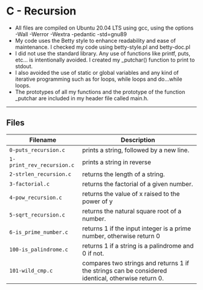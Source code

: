 # C - Recursion

* All files are compiled on Ubuntu 20.04 LTS using gcc, using the options -Wall -Werror -Wextra -pedantic -std=gnu89
* My code uses the Betty style to enhance readability and ease of maintenance. I checked my code using betty-style.pl and betty-doc.pl
* I did not use the standard library. Any use of functions like printf, puts, etc… is intentionally avoided. I created my _putchar() function to print to stdout.
* I also avoided the use of static or global variables and any kind of iterative programming such as for loops, while loops and do...while loops.
* The prototypes of all my functions and the prototype of the function _putchar are included in my header file called main.h.
***

## Files

| Filename | Description |
| -------- | ----------- |
| `0-puts_recursion.c` | prints a string, followed by a new line. |
| `1-print_rev_recursion.c` | prints a string in reverse |
| `2-strlen_recursion.c` | returns the length of a string. |
| `3-factorial.c` | returns the factorial of a given number. |
| `4-pow_recursion.c` | returns the value of x raised to the power of y |
| `5-sqrt_recursion.c` | returns the natural square root of a number. |
| `6-is_prime_number.c` |  returns 1 if the input integer is a prime number, otherwise return 0 |
| `100-is_palindrome.c` | returns 1 if a string is a palindrome and 0 if not. |
| `101-wild_cmp.c` | compares two strings and returns 1 if the strings can be considered identical, otherwise return 0. |
